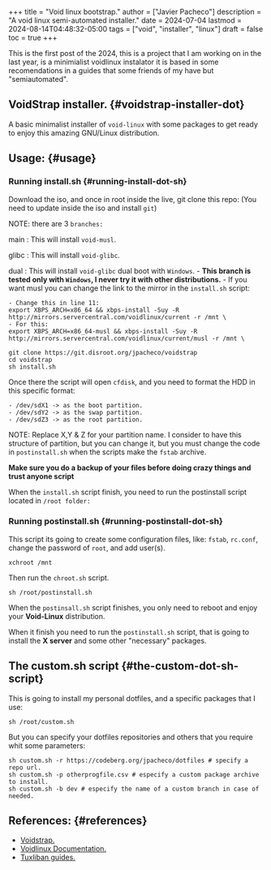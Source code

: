 +++
title = "Void linux bootstrap."
author = ["Javier Pacheco"]
description = "A void linux semi-automated installer."
date = 2024-07-04
lastmod = 2024-08-14T04:48:32-05:00
tags = ["void", "installer", "linux"]
draft = false
toc = true
+++

<div class="PREVIEW">

This is the first post of the 2024, this is a project that I am working on in the last
year, is a minimialist voidlinux instalator it is based in some recomendations in
a guides that some friends of my have but "semiautomated".

</div>


## VoidStrap installer. {#voidstrap-installer-dot}

A basic minimalist installer of `void-linux` with some packages to get ready to enjoy
this amazing GNU/Linux distribution.


## Usage: {#usage}


### Running install.sh {#running-install-dot-sh}

Download the iso, and once in root inside the live, git clone this repo:
(You need to update inside the iso and install `git`)

NOTE: there are 3 `branches:`

main
: This will install `void-musl`.

glibc
: This will install `void-glibc`.

dual
: This will install `void-glibc` dual boot with `Windows`.
    -   **This branch is tested only with `Windows`, I never try it with other distributions.**
    -   If you want musl you can change the link to the mirror in the `install.sh` script:

<!--listend-->

```text
- Change this in line 11:
export XBPS_ARCH=x86_64 && xbps-install -Suy -R http://mirrors.servercentral.com/voidlinux/current -r /mnt \
- For this:
export XBPS_ARCH=x86_64-musl && xbps-install -Suy -R http://mirrors.servercentral.com/voidlinux/current/musl -r /mnt \
```

```shell
git clone https://git.disroot.org/jpacheco/voidstrap
cd voidstrap
sh install.sh
```

Once there the script will open `cfdisk`, and you need to format the HDD in this
specific format:

```text
- /dev/sdX1 -> as the boot partition.
- /dev/sdY2 -> as the swap partition.
- /dev/sdZ3 -> as the root partition.
```

NOTE: Replace X,Y &amp; Z for your partition name.
I consider to have this structure of partition, but you can change it, but you must
change the code in `postinstall.sh` when the scripts make the `fstab` archive.

**Make sure you do a backup of your files before doing crazy things and trust anyone script**

When the `install.sh` script finish, you need to run the postinstall script located in `/root folder:`


### Running postinstall.sh {#running-postinstall-dot-sh}

This script its going to create some configuration files, like: `fstab`, `rc.conf`,
change the password of `root`, and add user(s).

```shell
xchroot /mnt
```

Then run the `chroot.sh` script.

```shell
sh /root/postinstall.sh
```

When the `postinsall.sh` script finishes, you only need to reboot and enjoy your
**Void-Linux** distribution.

When it finish you need to run the `postinstall.sh` script, that is going to install
the **X server** and some other "necessary" packages.


## The custom.sh script {#the-custom-dot-sh-script}

This is going to install my personal dotfiles, and a specific packages that I use:

```shell
sh /root/custom.sh
```

But you can specify your dotfiles repositories and others that you require whit some parameters:

```nil
sh custom.sh -r https://codeberg.org/jpacheco/dotfiles # specify a repo url.
sh custom.sh -p otherprogfile.csv # especify a custom package archive to install.
sh custom.sh -b dev # especify the name of a custom branch in case of needed.
```


## References: {#references}

-   [Voidstrap.](https://codeberg.org/jpacheco/voidstrap)
-   [Voidlinux Documentation.](https://docs.voidlinux.org/)
-   [Tuxliban guides.](https://git.disroot.org/tuxliban/tutoriales_void/src/branch/master/Gu%C3%ADas)
